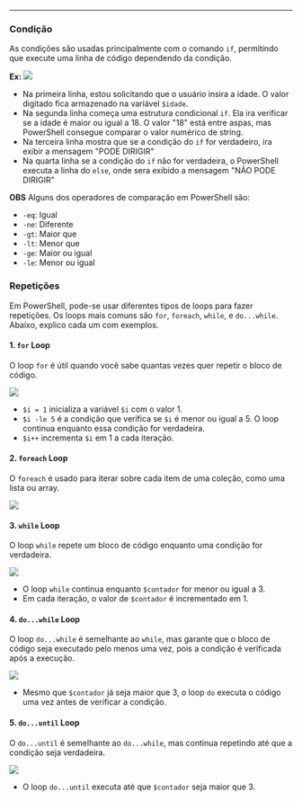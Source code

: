 
---
### Condição

As condições são usadas principalmente com o comando `if`, permitindo que execute uma linha de código dependendo da condição.

**Ex:**
![](https://i.imgur.com/0Zy52La.png)

- Na primeira linha, estou solicitando que o usuário insira a idade. O valor digitado fica armazenado na variável `$idade`.
- Na segunda linha começa uma estrutura condicional `if`. Ela ira verificar se a idade é maior ou igual a 18. O valor "18" está entre aspas, mas PowerShell consegue comparar o valor numérico de string.
- Na terceira linha mostra que se a condição do `if` for verdadeiro, ira exibir a mensagem "PODE DIRIGIR"
- Na quarta linha se a condição do `if` não for verdadeira, o PowerShell  executa a linha do `else`, onde sera exibido a mensagem "NÃO PODE DIRIGIR"

**OBS**
Alguns dos operadores de comparação em PowerShell são:

- `-eq`: Igual
- `-ne`: Diferente
- `-gt`: Maior que
- `-lt`: Menor que
- `-ge`: Maior ou igual
- `-le`: Menor ou igual

### Repetições

Em PowerShell, pode-se usar diferentes tipos de loops para fazer repetições. Os loops mais comuns são `for`, `foreach`, `while`, e `do...while`. Abaixo, explico cada um com exemplos.

#### 1. `for` Loop

O loop `for` é útil quando você sabe quantas vezes quer repetir o bloco de código.

![](https://i.imgur.com/wBf8QsV.png)

- `$i = 1` inicializa a variável `$i` com o valor 1.
- `$i -le 5` é a condição que verifica se `$i` é menor ou igual a 5. O loop continua enquanto essa condição for verdadeira.
- `$i++` incrementa `$i` em 1 a cada iteração.

#### 2. `foreach` Loop

O `foreach` é usado para iterar sobre cada item de uma coleção, como uma lista ou array.

![](https://i.imgur.com/5OtTSQN.png)

#### 3. `while` Loop

O loop `while` repete um bloco de código enquanto uma condição for verdadeira.

![](https://i.imgur.com/yu6eBfS.png)

- O loop `while` continua enquanto `$contador` for menor ou igual a 3.
- Em cada iteração, o valor de `$contador` é incrementado em 1.

#### 4. `do...while` Loop

O loop `do...while` é semelhante ao `while`, mas garante que o bloco de código seja executado pelo menos uma vez, pois a condição é verificada após a execução.

![](https://i.imgur.com/l4OcRiW.png)

- Mesmo que `$contador` já seja maior que 3, o loop `do` executa o código uma vez antes de verificar a condição.

#### 5. `do...until` Loop

O `do...until` é semelhante ao `do...while`, mas continua repetindo até que a condição seja verdadeira.

![](https://i.imgur.com/1ZueAEE.png)

- O loop `do...until` executa até que `$contador` seja maior que 3.